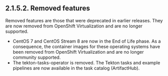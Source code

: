 ## 2.1.5.2. Removed features

Removed features are those that were deprecated in earlier releases. They are now removed from OpenShift Virtualization and are no longer supported.

- CentOS 7 and CentOS Stream 8 are now in the End of Life phase. As a consequence, the container images for these operating systems have been removed from OpenShift Virtualization and are no longer community supported.
- The tekton-tasks-operator is removed. The Tekton tasks and example pipelines are now available in the task catalog (ArtifactHub).

